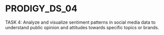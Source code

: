 # PRODIGY_DS_04
TASK 4: Analyze and visualize sentiment patterns in social media data to understand public opinion and attitudes towards specific topics or brands.
